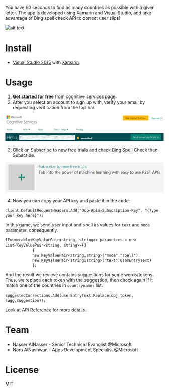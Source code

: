 You have 60 seconds to find as many countries as possible with a given letter. The app is developed using Xamarin and Visual Studio, and take advantage of Bing spell check API to correct user slips!

![alt text](https://github.com/DXSaudi/DemosFactory/blob/master/WordGame/Demo.gif "demo")

# Install
  - [Visual Studio 2015][df1] with [Xamarin][df2].
  
# Usage
1. **Get started for free** from [cognitive services page][df3].
2. After you select an account to sign up with, verify your email by requesting verification from the top bar.

![alt text](https://github.com/DXSaudi/DemosFactory/blob/master/WordGame/Images/emailVerification.PNG "email verification")

3. Click on Subscribe to new free trials and check Bing Spell Check then Subscribe. 

![alt text](https://github.com/DXSaudi/DemosFactory/blob/master/WordGame/Images/subscribe.PNG "subscribe")

4. Now you can copy your API key and paste it in the code:
```
client.DefaultRequestHeaders.Add("Ocp-Apim-Subscription-Key", "{Type your key here}");
```

In this game, we send user input and spell as values for `text` and `mode` parameter, consequently.
```
IEnumerable<KeyValuePair<string, string>> parameters = new List<KeyValuePair<string, string>>()
            {
            new KeyValuePair<string,string>("mode","spell"),
            new KeyValuePair<string,string>("text",userEntryText)
            };
```
And the result we revieve contains suggestions for some words/tokens. Thus, we replace each token with the suggestion, then check again if it match one of the countries in `countrynames` list.
```
suggestedCorrections.Add(userEntryText.Replace(obj.token, sugg.suggestion));
```
Look at [API Reference][df4] for more details.

# Team
  - Nasser AlNasser - Senior Technical Evanglist @Microsoft 
  - Nora AlNashwan - Apps Development Specialist @Microsoft

# License
MIT

[df1]: <https://www.microsoft.com/en-us/download/details.aspx?id=48146>
[df2]: <https://msdn.microsoft.com/en-us/library/mt613162.aspx>
[df3]: <https://www.microsoft.com/cognitive-services/>
[df4]: <https://dev.cognitive.microsoft.com/docs/services/56e73033cf5ff80c2008c679/operations/56e73036cf5ff81048ee6727>
